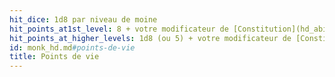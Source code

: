 ```yaml
---
hit_dice: 1d8 par niveau de moine
hit_points_at1st_level: 8 + votre modificateur de [Constitution](hd_abilities_constitution.md)
hit_points_at_higher_levels: 1d8 (ou 5) + votre modificateur de [Constitution](hd_abilities_constitution.md) par niveau de moine après le niveau 1
id: monk_hd.md#points-de-vie
title: Points de vie
---
```


